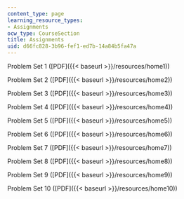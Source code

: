 ```yaml
---
content_type: page
learning_resource_types:
- Assignments
ocw_type: CourseSection
title: Assignments
uid: d66fc828-3b96-fef1-ed7b-14a84b5fa47a
---
```


Problem Set 1 ([PDF]({{< baseurl >}}/resources/home1))

Problem Set 2 ([PDF]({{< baseurl >}}/resources/home2))

Problem Set 3 ([PDF]({{< baseurl >}}/resources/home3))

Problem Set 4 ([PDF]({{< baseurl >}}/resources/home4))

Problem Set 5 ([PDF]({{< baseurl >}}/resources/home5))

Problem Set 6 ([PDF]({{< baseurl >}}/resources/home6))

Problem Set 7 ([PDF]({{< baseurl >}}/resources/home7))

Problem Set 8 ([PDF]({{< baseurl >}}/resources/home8))

Problem Set 9 ([PDF]({{< baseurl >}}/resources/home9))

Problem Set 10 ([PDF]({{< baseurl >}}/resources/home10))